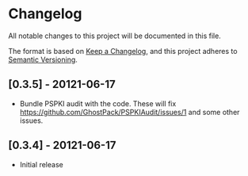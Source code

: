 # Changelog
All notable changes to this project will be documented in this file.

The format is based on [Keep a Changelog](https://keepachangelog.com/en/1.0.0/),
and this project adheres to [Semantic Versioning](https://semver.org/spec/v2.0.0.html).

## [0.3.5] - 20121-06-17

* Bundle PSPKI audit with the code. These will fix https://github.com/GhostPack/PSPKIAudit/issues/1 and some other issues.

## [0.3.4] - 20121-06-17

* Initial release

